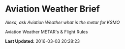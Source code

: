 # Aviation Weather Brief
*Alexa, ask Aviation Weather what is the metar for KSMO*

Aviation Weather METAR's & Flight Rules

**Last Updated:** 2016-03-03 20:28:23
